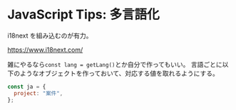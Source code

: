 # JavaScript Tips: 多言語化

i18next を組み込むのが有力。

https://www.i18next.com/

雑にやるなら`const lang = getLang()`とか自分で作ってもいい。
言語ごとに以下のようなオブジェクトを作っておいて、対応する値を取れるようにする。

```js
const ja = {
  project: "案件",
};
```
